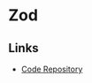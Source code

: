 # Zod

<!--
https://github.com/chrsep/atreus/blob/main/dashboard/src/pages/api/companies/index.ts
-->

## Links

- [Code Repository](https://github.com/colinhacks/zod)

<!-- **Refer:** `./src/schemas/post.ts`

```ts
import { z } from 'zod'

export const postSchema = z.object({
  title: z.string(),
  body: z.string(),
})
``` -->
